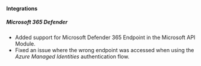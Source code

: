 
#### Integrations

##### Microsoft 365 Defender

- Added support for Microsoft Defender 365 Endpoint in the Microsoft API Module.
- Fixed an issue where the wrong endpoint was accessed when using the *Azure Managed Identities* authentication flow.
